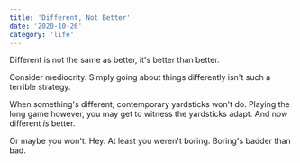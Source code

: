 ```yaml
---
title: 'Different, Not Better'
date: '2020-10-26'
category: 'life'
---
```


Different is not the same as better, it's better than better.

Consider mediocrity. Simply going about things differently isn't such a terrible strategy.

When something's different, contemporary yardsticks won't do. Playing the long game however, you may get to witness the yardsticks adapt. And now different _is_ better.

Or maybe you won't. Hey. At least you weren't boring. Boring's badder than bad.
